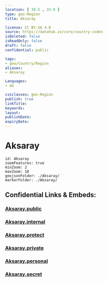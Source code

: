 ```yaml
---
location: [ 38.5 , 33.9 ] 
type: geo-Region
title: Aksaray

license: CC BY-SA 4.0
source: https://datahub.io/core/country-codes
isDeleted: false
isReadOnly: false
draft: false
confidential: public

tags:
- geo/Country/Region
aliases:
- Aksaray

Languages:
- de

cssclasses: geo-Region
publish: true
linkTitle: 
keywords: 
layout: 
publishDate: 
expiryDate: 
---
```


# Aksaray

```leaflet
id: Aksaray
zoomFeatures: true 
minZoom: 2 
maxZoom: 18
geojsonFolder: ./Aksaray/
markerFolder: ./Aksaray/
```


## Confidential Links & Embeds: 

### [Aksaray.public](/_public/\Earth\Continent\Europe\Europe~East\Turkey\Provinces~TurkeyAksaray.public.md) 

### [Aksaray.internal](/_internal/\Earth\Continent\Europe\Europe~East\Turkey\Provinces~TurkeyAksaray.internal.md) 

### [Aksaray.protect](/_protect/\Earth\Continent\Europe\Europe~East\Turkey\Provinces~TurkeyAksaray.protect.md) 

### [Aksaray.private](/_private/\Earth\Continent\Europe\Europe~East\Turkey\Provinces~TurkeyAksaray.private.md) 

### [Aksaray.personal](/_personal/\Earth\Continent\Europe\Europe~East\Turkey\Provinces~TurkeyAksaray.personal.md) 

### [Aksaray.secret](/_secret/\Earth\Continent\Europe\Europe~East\Turkey\Provinces~TurkeyAksaray.secret.md)

